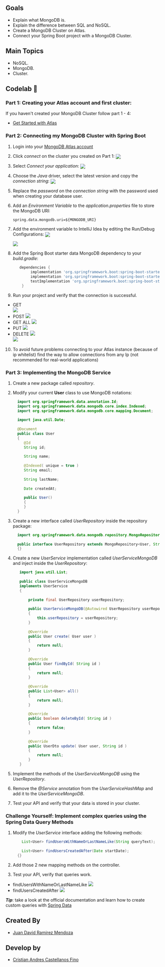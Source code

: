 ## Goals

- Explain what MongoDB is.
- Explain the difference between SQL and NoSQL.
- Create a MongoDB Cluster on Atlas.
- Connect your Spring Boot project with a MongoDB Cluster.

## Main Topics

* NoSQL.
* MongoDB.
* Cluster.



## Codelab 🧪
### Part 1: Creating your Atlas account and first cluster:

If you haven't created your MongoDB Cluster follow part 1 - 4:

* [Get Started with Atlas](https://docs.atlas.mongodb.com/getting-started/)

### Part 2: Connecting my MongoDB Cluster with Spring Boot

1. Login into your [MongoDB Atlas account](https://account.mongodb.com/account/login)
2. Click *connect* on the cluster you created on Part 1:
   <img align="center" src="https://github.com/CAPJackie/spring-boot-data-mongodb/blob/main/img/mongo-db-connect.png">
3. Select *Connect your application*:
   <img align="center" src="https://github.com/CAPJackie/spring-boot-data-mongodb/blob/main/img/connect-your-application.png">
4. Choose the *Java* driver, select the latest version and copy the *connection string*:
   <img align="center" src="https://github.com/CAPJackie/spring-boot-data-mongodb/blob/main/main/img/java-driver.png">
5. Replace the *password* on the *connection string* with the password used when creating your database user.
6. Add an *Environment Variable* to the *application.properties* file to store the MongoDB URI:
    ````properties
    spring.data.mongodb.uri=${MONGODB_URI}
    ````
7. Add the environment variable to IntelliJ Idea by editing the Run/Debug Configurations:
   <img align="center" src="https://github.com/CAPJackie/spring-boot-data-mongodb/blob/main/img/run-debug-configurations.png">
   
   
   <img align="center" src="https://github.com/CAPJackie/spring-boot-data-mongodb/blob/main/img/adding-environment-variable.png">
7. Add the Spring Boot starter data MongoDB dependency to your *build.gradle*:
    ```groovy
       dependencies {
            implementation 'org.springframework.boot:spring-boot-starter-web'
            implementation 'org.springframework.boot:spring-boot-starter-data-mongodb'
            testImplementation 'org.springframework.boot:spring-boot-starter-test'
        }
    ```
8. Run your project and verify that the connection is successful.  
- GET  
![](https://github.com/cristian2306/SpringBootApiRest/blob/master/img/Users/getMongo.png)  
- POST
![](https://github.com/cristian2306/SpringBootApiRest/blob/master/img/Users/postMongo.png)  
- GET ALL
![](https://github.com/cristian2306/SpringBootApiRest/blob/master/img/Users/getAllMongo.png)  
- PUT
![](https://github.com/cristian2306/SpringBootApiRest/blob/master/img/Users/putMongo.png)  
- DELETE
![](https://github.com/cristian2306/SpringBootApiRest/blob/master/img/Users/deleteMongo.png)  
![](https://github.com/cristian2306/SpringBootApiRest/blob/master/img/Users/deleteTestMongo.png)  
10. To avoid future problems connecting to your Atlas instance (because of ip whitelist) find the way to allow connections from any Ip (not recommended for real-world applications)

### Part 3: Implementing the MongoDB Service

1. Create a new package called *repository*.
2. Modify your current **User** class to use MongoDB notations:

    ```java
      import org.springframework.data.annotation.Id;
      import org.springframework.data.mongodb.core.index.Indexed;
      import org.springframework.data.mongodb.core.mapping.Document;
      
      import java.util.Date;
      
      @Document
      public class User
      {
         @Id
         String id;
      
         String name;
      
         @Indexed( unique = true )
         String email;
      
         String lastName;
      
         Date createdAt;
      
         public User()
         {
         }
      }
   
     ```
3. Create a new interface called *UserRepository* inside the repository package:
    ```java
      import org.springframework.data.mongodb.repository.MongoRepository;
      
      public interface UserRepository extends MongoRepository<User, String>
      {}
     ```
4. Create a new *UserService* implementation called *UserServiceMongoDB* and inject inside the *UserRepository*:

      ```java
         import java.util.List;
         
         public class UserServiceMongoDB
         implements UserService
         {
         
             private final UserRepository userRepository;
         
             public UserServiceMongoDB(@Autowired UserRepository userRepository )
             {
                 this.userRepository = userRepository;
             }
         
             @Override
             public User create( User user )
             {
                 return null;
             }
         
             @Override
             public User findById( String id )
             {
                 return null;
             }
         
             @Override
             public List<User> all()
             {
                 return null;
             }
         
             @Override
             public boolean deleteById( String id )
             {
                 return false;
             }
         
             @Override
             public UserDto update( User user, String id )
             {
                 return null;
             }
         }
    ```

5. Implement the methods of the *UserServiceMongoDB* using the *UserRepository*.
6. Remove the *@Service* annotation from the *UserServiceHashMap* and add it to the *UserServiceMongoDB*.
7. Test your API and verify that your data is stored in your cluster.

### Challenge Yourself: Implement complex queries using the Spring Data Query Methods
1. Modify the *UserService* interface adding the following methods:
    ```java
        List<User> findUsersWithNameOrLastNameLike(String queryText);
        
        List<User> findUsersCreatedAfter(Date startDate);
      {}
     ```
 
2.  Add those 2 new mapping methods on the controller.
3. Test your API, verify that queries work. 
- findUsersWithNameOrLastNameLike
![](https://github.com/cristian2306/SpringBootApiRest/blob/master/img/Users/FindByNameOrLastName.png)  
- findUsersCreatedAfter
![](https://github.com/cristian2306/SpringBootApiRest/blob/master/img/Users/FindCreatedAfter.png)
   
***Tip***: take a look at the official documentation and learn how to create custom queries with [Spring Data](https://docs.spring.io/spring-data/jpa/docs/current/reference/html/#jpa.query-methods.query-creation)
## Created By
- [Juan David Ramirez Mendoza](https://github.com/CAPJackie)
## Develop by
- [Cristian Andres Castellanos Fino](https://github.com/cristian2306)
    
